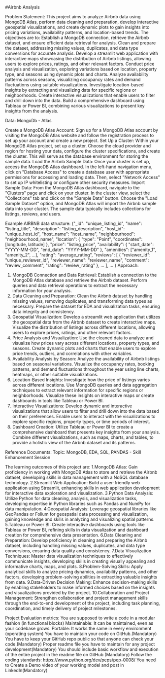 #Airbnb Analysis





Problem Statement:
This project aims to analyze Airbnb data using MongoDB Atlas, perform data cleaning and preparation, develop interactive geospatial visualizations, and create dynamic plots to gain insights into pricing variations, availability patterns, and location-based trends. The objectives are to:
Establish a MongoDB connection, retrieve the Airbnb dataset, and ensure efficient data retrieval for analysis.
Clean and prepare the dataset, addressing missing values, duplicates, and data type conversions for accurate analysis.
Develop a streamlit web application with interactive maps showcasing the distribution of Airbnb listings, allowing users to explore prices, ratings, and other relevant factors.
Conduct price analysis and visualization, exploring variations based on location, property type, and seasons using dynamic plots and charts.
Analyze availability patterns across seasons, visualizing occupancy rates and demand fluctuations using suitable visualizations.
Investigate location-based insights by extracting and visualizing data for specific regions or neighborhoods.
Create interactive visualizations that enable users to filter and drill down into the data.
Build a comprehensive dashboard using Tableau or Power BI, combining various visualizations to present key insights from the analysis.

Data: MongoDb - Atlas

Create a MongoDB Atlas Account: Sign up for a MongoDB Atlas account by visiting the MongoDB Atlas website and follow the registration process to set up your account and create a new project.
Set Up a Cluster: Within your MongoDB Atlas project, set up a cluster. Choose the cloud provider and region for hosting your data, configure the cluster specifications, and create the cluster. This will serve as the database environment for storing the sample data.
Load the Airbnb Sample Data: Once your cluster is set up, access the MongoDB Atlas dashboard. In the left-hand navigation menu, click on "Database Access" to create a database user with appropriate permissions for accessing and loading data. Then, select "Network Access" to set up IP whitelisting or configure other security measures.
Import Sample Data: From the MongoDB Atlas dashboard, navigate to the "Clusters" page and click on your cluster. In the cluster view, select the "Collections" tab and click on the "Sample Data" button. Choose the "Load Sample Dataset" option, and MongoDB Atlas will import the Airbnb sample data into your cluster. The sample data typically includes collections for listings, reviews, and users.

Example AIRBNB data structure:
	{"_id": "unique_listing_id",
 	 "name": "listing_title",
 	 "description": "listing_description",
  	"host_id": "unique_host_id",
 	 "host_name": "host_name",
 	 "neighbourhood": "neighbourhood_name",
 	 "location": {
"type": "Point",
   			 "coordinates": [longitude, latitude]
 			 },
  	"price": "listing_price",
 	 "availability": {
   			 "start_date": "YYYY-MM-DD",
   			 "end_date": "YYYY-MM-DD"
  },
  	"amenities": ["amenity_1", "amenity_2", ...],
  	"rating": "average_rating",
 	 "reviews": [
    			{
     			 "reviewer_id": "unique_reviewer_id",
      			"reviewer_name": "reviewer_name",
      			"comment": "review_comment",
     			 "rating": "review_rating"
   			 }, ...
 			 ], ...
}
Approach: 
1. MongoDB Connection and Data Retrieval: Establish a connection to the MongoDB Atlas database and retrieve the Airbnb dataset. Perform queries and data retrieval operations to extract the necessary information for your analysis.
2. Data Cleaning and Preparation: Clean the Airbnb dataset by handling missing values, removing duplicates, and transforming data types as necessary. Prepare the dataset for EDA and visualization tasks, ensuring data integrity and consistency.
3. Geospatial Visualization: Develop a streamlit web application that utilizes  the geospatial data from the Airbnb dataset to create interactive maps. Visualize the distribution of listings across different locations, allowing users to explore prices, ratings, and other relevant factors.
4. Price Analysis and Visualization: Use the cleaned data to analyze and visualize how prices vary across different locations, property types, and seasons. Create dynamic plots and charts that enable users to explore price trends, outliers, and correlations with other variables.
5. Availability Analysis by Season: Analyze the availability of Airbnb listings based on seasonal variations. Visualize the occupancy rates, booking patterns, and demand fluctuations throughout the year using line charts, heatmaps, or other suitable visualizations.
6. Location-Based Insights: Investigate how the price of listings varies across different locations. Use MongoDB queries and data aggregation techniques to extract relevant information for specific regions or neighborhoods. Visualize these insights on interactive maps or create dashboards in tools like Tableau or Power BI.
7. Interactive Visualizations: Develop dynamic and interactive visualizations that allow users to filter and drill down into the data based on their preferences. Enable users to interact with the visualizations to explore specific regions, property types, or time periods of interest.
8. Dashboard Creation: Utilize Tableau or Power BI to create a comprehensive dashboard that presents key insights from your analysis. Combine different visualizations, such as maps, charts, and tables, to provide a holistic view of the Airbnb dataset and its patterns.

Reference Documents:
Topic: MongoDB, EDA, SQL, PANDAS - Skill Enhancement Session

The learning outcomes of this project are: 
1.MongoDB Atlas: Gain proficiency in working with MongoDB Atlas to store and retrieve the Airbnb dataset, developing skills in data management with a NoSQL database technology.
2.Streamlit Web Application: Build a user-friendly web application using Streamlit, enhancing skills in web application development for interactive data exploration and visualization.
3.Python Data Analysis: Utilize Python for data cleaning, analysis, and visualization tasks, developing expertise in Python libraries such as Pandas and NumPy for data manipulation.
4.Geospatial Analysis: Leverage geospatial libraries like GeoPandas or Folium for geospatial data processing and visualization, gaining knowledge and skills in analyzing and visualizing spatial patterns.
5.Tableau or Power BI: Create interactive dashboards using tools like Tableau or Power BI, refining skills in data visualization and dashboard creation for comprehensive data presentation.
6.Data Cleaning and Preparation: Develop proficiency in cleaning and preparing the Airbnb dataset, including handling missing values, duplicates, and data type conversions, ensuring data quality and consistency.
7.Data Visualization Techniques: Master data visualization techniques to effectively communicate insights, developing skills in creating visually appealing and informative charts, maps, and plots.
8.Problem-Solving Skills: Apply analytical skills to analyze pricing dynamics, availability patterns, and other factors, developing problem-solving abilities in extracting valuable insights from data.
9.Data-Driven Decision Making: Enhance decision-making skills by enabling stakeholders to make informed choices based on the insights and visualizations provided by the project.
10.Collaboration and Project Management: Strengthen collaboration and project management skills through the end-to-end development of the project, including task planning, coordination, and timely delivery of project milestones.

Project Evaluation metrics:
You are supposed to write a code in a modular fashion (in functional blocks)
Maintainable: It can be maintained, even as your codebase grows.
Portable: It works the same in every environment (operating system)
You have to maintain your code on GitHub.(Mandatory)
You have to keep your GitHub repo public so that anyone can check your code.(Mandatory)
Proper readme file you have to maintain for any project development(Mandatory)
You should include basic workflow and execution of the entire project in the readme file on GitHub (Mandatory)
Follow the coding standards: https://www.python.org/dev/peps/pep-0008/
You need to Create a Demo video of your working model and post in LinkedIn(Mandatory)
